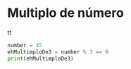 # Multiplo de número
tt
```python
number = 45
ehMultimploDe3 = number % 3 == 0
print(ehMultimploDe3)
```